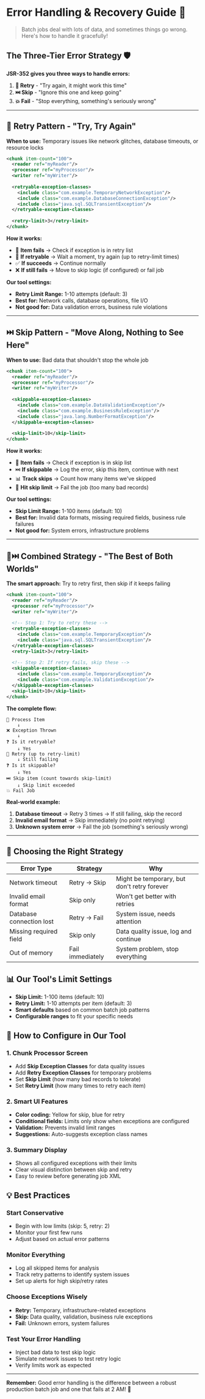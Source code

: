 # Error Handling & Recovery Guide 🚨

> Batch jobs deal with lots of data, and sometimes things go wrong. Here's how to handle it gracefully!

## The Three-Tier Error Strategy 🛡️

**JSR-352 gives you three ways to handle errors:**
1. **🔄 Retry** - "Try again, it might work this time"
2. **⏭️ Skip** - "Ignore this one and keep going"
3. **💥 Fail** - "Stop everything, something's seriously wrong"

---

## 🔄 Retry Pattern - "Try, Try Again"

**When to use:** Temporary issues like network glitches, database timeouts, or resource locks

```xml
<chunk item-count="100">
  <reader ref="myReader"/>
  <processor ref="myProcessor"/>
  <writer ref="myWriter"/>
  
  <retryable-exception-classes>
    <include class="com.example.TemporaryNetworkException"/>
    <include class="com.example.DatabaseConnectionException"/>
    <include class="java.sql.SQLTransientException"/>
  </retryable-exception-classes>
  
  <retry-limit>3</retry-limit>
</chunk>
```

**How it works:**
- 📝 **Item fails** → Check if exception is in retry list
- 🔄 **If retryable** → Wait a moment, try again (up to retry-limit times)
- ✅ **If succeeds** → Continue normally
- ❌ **If still fails** → Move to skip logic (if configured) or fail job

**Our tool settings:**
- **Retry Limit Range:** 1-10 attempts (default: 3)
- **Best for:** Network calls, database operations, file I/O
- **Not good for:** Data validation errors, business rule violations

---

## ⏭️ Skip Pattern - "Move Along, Nothing to See Here"

**When to use:** Bad data that shouldn't stop the whole job

```xml
<chunk item-count="100">
  <reader ref="myReader"/>
  <processor ref="myProcessor"/>
  <writer ref="myWriter"/>
  
  <skippable-exception-classes>
    <include class="com.example.DataValidationException"/>
    <include class="com.example.BusinessRuleException"/>
    <include class="java.lang.NumberFormatException"/>
  </skippable-exception-classes>
  
  <skip-limit>10</skip-limit>
</chunk>
```

**How it works:**
- 📝 **Item fails** → Check if exception is in skip list
- ⏭️ **If skippable** → Log the error, skip this item, continue with next
- 📊 **Track skips** → Count how many items we've skipped
- 🚨 **Hit skip limit** → Fail the job (too many bad records)

**Our tool settings:**
- **Skip Limit Range:** 1-100 items (default: 10)
- **Best for:** Invalid data formats, missing required fields, business rule failures
- **Not good for:** System errors, infrastructure problems

---

## 🔄⏭️ Combined Strategy - "The Best of Both Worlds"

**The smart approach:** Try to retry first, then skip if it keeps failing

```xml
<chunk item-count="100">
  <reader ref="myReader"/>
  <processor ref="myProcessor"/>
  <writer ref="myWriter"/>
  
  <!-- Step 1: Try to retry these -->
  <retryable-exception-classes>
    <include class="com.example.TemporaryException"/>
    <include class="java.sql.SQLTransientException"/>
  </retryable-exception-classes>
  <retry-limit>3</retry-limit>
  
  <!-- Step 2: If retry fails, skip these -->
  <skippable-exception-classes>
    <include class="com.example.TemporaryException"/>
    <include class="com.example.ValidationException"/>
  </skippable-exception-classes>
  <skip-limit>10</skip-limit>
</chunk>
```

**The complete flow:**
```
📝 Process Item
    ↓
❌ Exception Thrown
    ↓
❓ Is it retryable?
    ↓ Yes
🔄 Retry (up to retry-limit)
    ↓ Still failing
❓ Is it skippable?
    ↓ Yes
⏭️ Skip item (count towards skip-limit)
    ↓ Skip limit exceeded
💥 Fail Job
```

**Real-world example:**
1. **Database timeout** → Retry 3 times → If still failing, skip the record
2. **Invalid email format** → Skip immediately (no point retrying)
3. **Unknown system error** → Fail the job (something's seriously wrong)

---

## 🎯 Choosing the Right Strategy

| Error Type | Strategy | Why |
|------------|----------|-----|
| Network timeout | Retry → Skip | Might be temporary, but don't retry forever |
| Invalid email format | Skip only | Won't get better with retries |
| Database connection lost | Retry → Fail | System issue, needs attention |
| Missing required field | Skip only | Data quality issue, log and continue |
| Out of memory | Fail immediately | System problem, stop everything |

## 📊 Our Tool's Limit Settings

- **Skip Limit:** 1-100 items (default: 10)
- **Retry Limit:** 1-10 attempts per item (default: 3)
- **Smart defaults** based on common batch job patterns
- **Configurable ranges** to fit your specific needs

## 🔧 How to Configure in Our Tool

### 1. **Chunk Processor Screen**
- Add **Skip Exception Classes** for data quality issues
- Add **Retry Exception Classes** for temporary problems
- Set **Skip Limit** (how many bad records to tolerate)
- Set **Retry Limit** (how many times to retry each item)

### 2. **Smart UI Features**
- **Color coding:** Yellow for skip, blue for retry
- **Conditional fields:** Limits only show when exceptions are configured
- **Validation:** Prevents invalid limit ranges
- **Suggestions:** Auto-suggests exception class names

### 3. **Summary Display**
- Shows all configured exceptions with their limits
- Clear visual distinction between skip and retry
- Easy to review before generating job XML

## 💡 Best Practices

### **Start Conservative**
- Begin with low limits (skip: 5, retry: 2)
- Monitor your first few runs
- Adjust based on actual error patterns

### **Monitor Everything**
- Log all skipped items for analysis
- Track retry patterns to identify system issues
- Set up alerts for high skip/retry rates

### **Choose Exceptions Wisely**
- **Retry:** Temporary, infrastructure-related exceptions
- **Skip:** Data quality, validation, business rule exceptions
- **Fail:** Unknown errors, system failures

### **Test Your Error Handling**
- Inject bad data to test skip logic
- Simulate network issues to test retry logic
- Verify limits work as expected

---

**Remember:** Good error handling is the difference between a robust production batch job and one that fails at 2 AM! 🌙